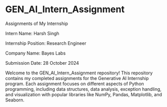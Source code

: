 # GEN_AI_Intern_Assignment
Assignments of My Internship

Intern Name: Harsh Singh

Internship Position: Research Engineer

Company Name: Bayes Labs

Submission Date: 28 October 2024

Welcome to the GEN_AI_Intern_Assignment repository! This repository contains my completed assignments for the Generative AI Internship program. Each assignment focuses on different aspects of Python programming, including data structures, data analysis, exception handling, and visualization with popular libraries like NumPy, Pandas, Matplotlib, and Seaborn.
